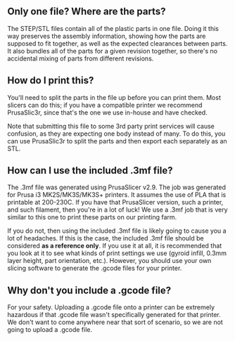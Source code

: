 ## Only one file? Where are the parts?

The STEP/STL files contain all of the plastic parts in one file. Doing it this way preserves the assembly information, showing how the parts are supposed to fit together, as well as the expected clearances between parts. It also bundles all of the parts for a given revision together, so there's no accidental mixing of parts from different revisions.

## How do I print this?

You'll need to split the parts in the file up before you can print them. Most slicers can do this; if you have a compatible printer we recommend PrusaSlic3r, since that's the one we use in-house and have checked.

Note that submitting this file to some 3rd party print services will cause confusion, as they are expecting one body instead of many. To do this, you can use PrusaSlic3r to split the parts and then export each separately as an STL.

## How can I use the included .3mf file?

The .3mf file was generated using PrusaSlicer v2.9. The job was generated for Prusa i3 MK2S/MK3S/MK3S+ printers. It assumes the use of PLA that is printable at 200-230C. If you have that PrusaSlicer version, such a printer, and such filament, then you're in a lot of luck! We use a .3mf job that is very similar to this one to print these parts on our printing farm.

If you do not, then using the included .3mf file is likely going to cause you a lot of headaches. If this is the case, the included .3mf file should be considered **as a reference only**. If you use it at all, it is recommended that you look at it to see what kinds of print settings we use (gyroid infill, 0.3mm layer height, part orientation, etc.). However, you should use your own slicing software to generate the .gcode files for your printer.

## Why don't you include a .gcode file?

For your safety. Uploading a .gcode file onto a printer can be extremely hazardous if that .gcode file wasn't specifically generated for that printer. We don't want to come anywhere near that sort of scenario, so we are not going to upload a .gcode file.